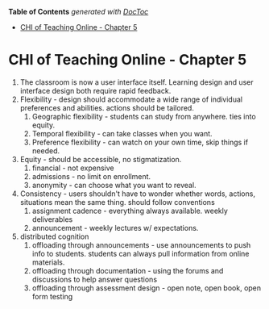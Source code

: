 <!-- START doctoc generated TOC please keep comment here to allow auto update -->
<!-- DON'T EDIT THIS SECTION, INSTEAD RE-RUN doctoc TO UPDATE -->
**Table of Contents**  *generated with [DocToc](https://github.com/thlorenz/doctoc)*

- [CHI of Teaching Online - Chapter 5](#chi-of-teaching-online---chapter-5)

<!-- END doctoc generated TOC please keep comment here to allow auto update -->

# CHI of Teaching Online - Chapter 5

1. The classroom is now a user interface itself. Learning design and user interface design both
   require rapid feedback.
2. Flexibility - design should accommodate a wide range of individual preferences and abilities.
   actions should be tailored.
    1. Geographic flexibility - students can study from anywhere. ties into equity.
    2. Temporal flexibility - can take classes when you want.
    3. Preference flexibility - can watch on your own time, skip things if needed.
3. Equity - should be accessible, no stigmatization.
    1. financial - not expensive
    2. admissions - no limit on enrollment.
    3. anonymity - can choose what you want to reveal.
4. Consistency - users shouldn't have to wonder whether words, actions, situations mean the same
   thing. should follow conventions
    1. assignment cadence - everything always available. weekly deliverables
    2. announcement - weekly lectures w/ expectations.
5. distributed cognition
    1. offloading through announcements - use announcements to push info to students. students can
       always pull information from online materials.
    2. offloading through documentation - using the forums and discussions to help answer questions
    3. offloading through assessment design - open note, open book, open form testing

